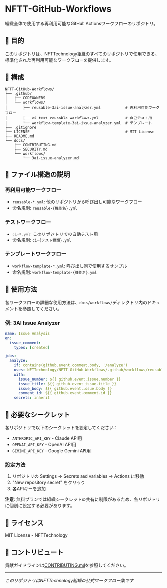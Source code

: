# NFTT-GitHub-Workflows

組織全体で使用する再利用可能なGitHub Actionsワークフローのリポジトリ。

## 🎯 目的

このリポジトリは、NFTTechnology組織のすべてのリポジトリで使用できる、標準化された再利用可能なワークフローを提供します。

## 📂 構成

```
NFTT-GitHub-Workflows/
├── .github/
│   ├── CODEOWNERS
│   └── workflows/
│       ├── reusable-3ai-issue-analyzer.yml           # 再利用可能ワークフロー
│       ├── ci-test-reusable-workflows.yml            # 自己テスト用
│       └── workflow-template-3ai-issue-analyzer.yml  # テンプレート
├── .gitignore
├── LICENSE                                           # MIT License
├── README.md
└── docs/
    ├── CONTRIBUTING.md
    ├── SECURITY.md
    └── workflows/
        └── 3ai-issue-analyzer.md
```

## 📁 ファイル構造の説明

### 再利用可能ワークフロー
- `reusable-*.yml`: 他のリポジトリから呼び出し可能なワークフロー
- 命名規則: `reusable-{機能名}.yml`

### テストワークフロー  
- `ci-*.yml`: このリポジトリでの自動テスト用
- 命名規則: `ci-{テスト種類}.yml`

### テンプレートワークフロー
- `workflow-template-*.yml`: 呼び出し側で使用するサンプル
- 命名規則: `workflow-template-{機能名}.yml`

## 🚀 使用方法

各ワークフローの詳細な使用方法は、`docs/workflows/`ディレクトリ内のドキュメントを参照してください。

### 例: 3AI Issue Analyzer

```yaml
name: Issue Analysis
on:
  issue_comment:
    types: [created]

jobs:
  analyze:
    if: contains(github.event.comment.body, '/analyze')
    uses: NFTTechnology/NFTT-GitHub-Workflows/.github/workflows/reusable-3ai-issue-analyzer.yml@main
    with:
      issue_number: ${{ github.event.issue.number }}
      issue_title: ${{ github.event.issue.title }}
      issue_body: ${{ github.event.issue.body }}
      comment_id: ${{ github.event.comment.id }}
    secrets: inherit
```

## 🔐 必要なシークレット

各リポジトリで以下のシークレットを設定してください：

- `ANTHROPIC_API_KEY` - Claude API用
- `OPENAI_API_KEY` - OpenAI API用
- `GEMINI_API_KEY` - Google Gemini API用

### 設定方法

1. リポジトリの Settings → Secrets and variables → Actions に移動
2. "New repository secret" をクリック
3. 各APIキーを追加

**注意**: 無料プランでは組織シークレットの共有に制限があるため、各リポジトリに個別に設定する必要があります。

## 📝 ライセンス

MIT License - NFTTechnology

## 🤝 コントリビュート

貢献ガイドラインは[CONTRIBUTING.md](docs/CONTRIBUTING.md)を参照してください。

---

*このリポジトリはNFTTechnology組織の公式ワークフロー集です*